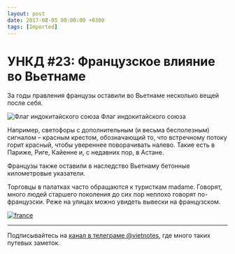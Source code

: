 ```yaml
---
layout: post
date: 2017-08-05 00:00:00 +0300
tags: [Imported]
---
```

# УНКД #23: Французское влияние во Вьетнаме

За годы правления французы оставили во Вьетнаме несколько вещей после себя.

![Флаг индокитайского союза](https://vlaim.s3.amazonaws.com/uploads/2017/08/Flag_of_Colonial_Annam.png) Флаг индокитайского союза

Например, светофоры с дополнительным (и весьма бесполезным) сигналом – красным крестом, обозначающий то, что встречному потоку горит красный, чтобы увереннее поворачивать налево. Такие есть в Париже, Риге, Кайенне и, с недавних пор, в Астане.

Французы также оставили в наследство Вьетнаму бетонные километровые указатели.

Торговцы в палатках часто обращаются к туристкам madame. Говорят, много людей старшего поколения до сих пор неплохо говорят по-французски. Реже на улицах можно увидеть вывески на французском.

[![france](https://vlaim.s3.amazonaws.com/uploads/2017/08/france.jpg)](https://vlaim.s3.amazonaws.com/uploads/2017/08/france.jpg)

* * *

Подписывайтесь на [канал в телеграме @vietnotes](https://t.me/vietnotes), где много таких путевых заметок.